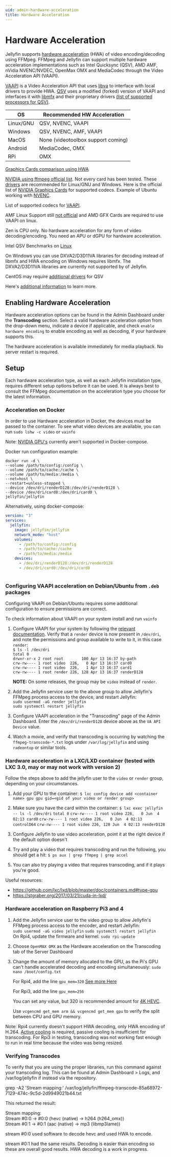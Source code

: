 ```yaml
---
uid: admin-hardware-acceleration
title: Hardware Acceleration
---
```



# Hardware Acceleration

Jellyfin supports [hardware acceleration](https://trac.ffmpeg.org/wiki/HWAccelIntro) (HWA) of video encoding/decoding using FFMpeg. FFMpeg and Jellyfin can support multiple hardware acceleration implementations such as Intel Quicksync (QSV), AMD AMF, nVidia NVENC/NVDEC, OpenMax OMX and MediaCodec through the Video Acceleration API (VAAPI).

[VAAPI](https://en.wikipedia.org/wiki/Video_Acceleration_API) is a Video Acceleration API that uses [libva](https://github.com/intel/libva/blob/master/README.md) to interface with local drivers to provide HWA. [QSV](https://trac.ffmpeg.org/wiki/Hardware/QuickSync) uses a modified (forked) version of VAAPI and interfaces it with [libmfx](https://github.com/intel/media-driver/blob/master/README.md) and their proprietary drivers [(list of supported processors for QSV)](https://ark.intel.com/content/www/us/en/ark.html#@Processors).

OS | Recommended HW Acceleration
------------ | -------------
Linux/GNU | QSV, NVENC, VAAPI
Windows | QSV, NVENC, AMF, VAAPI
MacOS | None (videotoolbox support coming)
Android | MediaCodec, OMX
RPi | OMX

[Graphics Cards comparison using HWA](https://www.elpamsoft.com/?p=Plex-Hardware-Transcoding)

[NVIDIA using ffmpeg official list](https://developer.nvidia.com/ffmpeg). Not every card has been tested. These [drivers](https://github.com/keylase/nvidia-patch) are recommended for Linux/GNU and Windows. Here is the official list of [NVIDIA Graphics Cards](https://developer.nvidia.com/video-encode-decode-gpu-support-matrix) for supported codecs. Example of Ubuntu working with [NVENC](https://www.reddit.com/r/jellyfin/comments/amuyba/nvenc_nvdec_working_in_jellyfin_on_ubuntu_server/).

List of supported codecs for [VAAPI](https://wiki.archlinux.org/index.php/Hardware_video_acceleration#Comparison_tables).

AMF Linux Support still [not official](https://github.com/GPUOpen-LibrariesAndSDKs/AMF/issues/4) and AMD GFX Cards are required to use VAAPI on linux.

Zen is CPU only. No hardware acceleration for any form of video decoding/encoding. You need an APU or dGPU for hardware acceleration.

Intel QSV Benchmarks on [Linux](https://www.intel.com/content/www/us/en/cloud-computing/cloud-computing-quicksync-video-ffmpeg-white-paper.html)

On Windows you can use DXVA2/D3D11VA libraries for decoding instead of libmfx and HWA encoding on Windows requires libmfx. The DXVA2/D3D11VA libraries are currently not supported by of Jellyfin. 

CentOS may require [additional drivers](https://www.getpagespeed.com/server-setup/how-to-enable-intel-hardware-acceleration-for-video-playback-in-rhel-centos-8) for QSV

Here's [additional information](https://github.com/Artiume/jellyfin-docs/blob/master/general/wiki/main.md) to learn more. 

## Enabling Hardware Acceleration

Hardware acceleration options can be found in the Admin Dashboard under the **Transcoding** section. Select a valid hardware acceleration option from the drop-down menu, indicate a device if applicable, and check `enable hardware encoding` to enable encoding as well as decoding, if your hardware supports this.

The hardware acceleration is available immediately for media playback. No server restart is required.

## Setup

Each hardware acceleration type, as well as each Jellyfin installation type, requires different setup options before it can be used. It is always best to consult the FFMpeg documentation on the acceleration type you choose for the latest information.

### Acceleration on Docker

In order to use Hardware acceleration in Docker, the devices must be passed to the container. To see what video devices are available, you can run `sudo lshw -c video` or `vainfo`

Note: [NVIDIA GPU's](https://github.com/docker/compose/issues/6691) currently aren't supported in Docker-compose. 

 Docker run configuration example:
 
   `docker run -d \`  
    `--volume /path/to/config:/config \`  
    `--volume /path/to/cache:/cache \`  
    `--volume /path/to/media:/media \`  
    `--net=host \`  
    `--restart=unless-stopped \`  
    `--device /dev/dri/renderD128:/dev/dri/renderD128 \`  
    `--device /dev/dri/card0:/dev/dri/card0 \`  
    `jellyfin/jellyfin`
  
Alternatively, using docker-compose:  

```yaml
version: "3"  
services:  
  jellyfin:  
    image: jellyfin/jellyfin
    network_mode: "host"  
    volumes:  
      - /path/to/config:/config  
      - /path/to/cache:/cache  
      - /path/to/media:/media  
    devices: 
      - /dev/dri/renderD128:/dev/dri/renderD128
      - /dev/dri/card0:/dev/dri/card0
      
```

### Configuring VAAPI acceleration on Debian/Ubuntu from `.deb` packages

Configuring VAAPI on Debian/Ubuntu requires some additional configuration to ensure permissions are correct.

To check information about VAAPI on your system install and run `vainfo`

1. Configure VAAPI for your system by following the [relevant documentation](https://wiki.archlinux.org/index.php/Hardware_video_acceleration). Verify that a `render` device is now present in `/dev/dri`, and note the permissions and group available to write to it, in this case `render`:  
    `$ ls -l /dev/dri`  
    `total 0`  
    `drwxr-xr-x 2 root root        100 Apr 13 16:37 by-path`  
    `crw-rw---- 1 root video  226,   0 Apr 13 16:37 card0`  
    `crw-rw---- 1 root video  226,   1 Apr 13 16:37 card1`  
    `crw-rw---- 1 root render 226, 128 Apr 13 16:37 renderD128`  

    **NOTE:** On some releases, the group may be `video` instead of `render`.

2. Add the Jellyfin service user to the above group to allow Jellyfin's FFMpeg process access to the device, and restart Jellyfin:  
    `sudo usermod -aG render jellyfin`  
    `sudo systemctl restart jellyfin`  

3. Configure VAAPI acceleration in the "Transcoding" page of the Admin Dashboard. Enter the `/dev/dri/renderD128` device above as the `VA API Device` value.

4. Watch a movie, and verify that transcoding is occurring by watching the `ffmpeg-transcode-*.txt` logs under `/var/log/jellyfin` and using `radeontop` or similar tools.

### Hardware acceleration in a LXC/LXD container (tested with LXC 3.0, may or may not work with version 2)

Follow the steps above to add the jellyfin user to the `video` or `render` group, depending on your circumstances.

1. Add your GPU to the container:
    `$ lxc config device add <container name> gpu gpu gid=<gid of your video or render group>`

2. Make sure you have the card within the container:
    `$ lxc exec jellyfin -- ls -l /dev/dri`
    `total 0`
    `crw-rw---- 1 root video 226,   0 Jun  4 02:13 card0`
    `crw-rw---- 1 root video 226,   0 Jun  4 02:13 controlD64`
    `crw-rw---- 1 root video 226, 128 Jun  4 02:13 renderD128`

3. Configure Jellyfin to use video acceleration, point it at the right device if the default option doesn't

4. Try and play a video that requires transcoding and run the following, you should get a hit:
   `$ ps aux | grep ffmpeg | grep accel`

5. You can also try playing a video that requires transcoding, and if it plays you're good.

Useful resources:
- https://github.com/lxc/lxd/blob/master/doc/containers.md#type-gpu
- https://stgraber.org/2017/03/21/cuda-in-lxd/

### Hardware acceleration on Raspberry Pi3 and 4
1. Add the Jellyfin service user to the video group to allow Jellyfin's FFMpeg process access to the encoder, and restart Jellyfin:  
    `sudo usermod -aG video jellyfin`
    `sudo systemctl restart jellyfin`   
    On Rpi4, update the firmware and kernel.
    `sudo rpi-update`   
2. Choose `OpenMAX OMX` as the Hardware acceleration on the Transcoding tab of the Server Dashboard
3. Change the amount of memory allocated to the GPU, as the Pi's GPU can't handle accelerated decoding and encoding simultaneously:
    `sudo nano /boot/config.txt`
    
    For Rpi4, add the line `gpu_mem=320` [See more Here](https://www.raspberrypi.org/documentation/configuration/config-txt/)
    
    For Rpi3, add the line `gpu_mem=256`
    
    You can set any value, but 320 is recommended amount for [4K HEVC](https://github.com/CoreELEC/CoreELEC/blob/coreelec-9.2/projects/RPi/devices/RPi4/config/config.txt). 
    
    Use `vcgencmd get_mem arm && vcgencmd get_mem gpu` to verify the split between CPU and GPU memory.

Note:  Rpi4 currently doesn't support HWA decoding, only HWA encoding of H.264. [Active cooling](https://www.jeffgeerling.com/blog/2019/raspberry-pi-4-needs-fan-heres-why-and-how-you-can-add-one) is required, passive cooling is insufficient for transcoding. For Rpi3 in testing, transcoding was not working fast enough to run in real time because the video was being resized.

### Verifying Transcodes

To verify that you are using the proper libraries, run this command against your transcoding log. This can be found at Admin Dashboard > Logs, and /var/log/jellyfin if instead via the repository.

grep -A2 'Stream mapping:' /var/log/jellyfin/ffmpeg-transcode-85a68972-7129-474c-9c5d-2d9949021b44.txt

This returned the result:

Stream mapping:    
Stream #0:0 -> #0:0 (hevc (native) -> h264 (h264_omx))    
Stream #0:1 -> #0:1 (aac (native) -> mp3 (libmp3lame)) 

stream #0:0 used software to decode hevc and used HWA to encode.

stream #0:1 had the same results. Decoding is easier than encoding so these are overall good results. HWA decoding is a work in progress.
